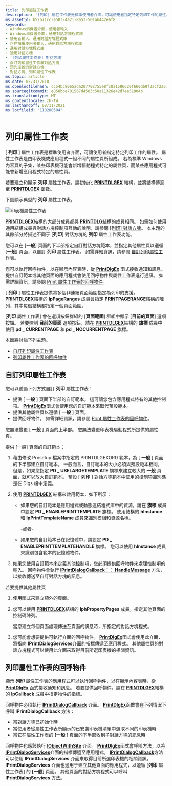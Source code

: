 ```yaml
---
title: 列印屬性工作表
description: '[列印] 屬性工作表是標準使用者介面，可讓使用者指定特定列印工作的屬性。'
ms.assetid: b52b71cc-a583-4a21-8a53-501ab442e6f8
keywords:
- Windows消費者介面，使用者輸入
- Windows消費者介面，通用對話方塊程式庫
- 使用者輸入、通用對話方塊程式庫
- 正在捕獲使用者輸入，通用對話方塊程式庫
- 通用對話方塊程式庫
- 通用對話方塊
- '[列印屬性工作表] 對話方塊'
- 自訂列印屬性工作表對話方塊
- 預先定義的對話方塊
- 對話方塊、列印屬性工作表
ms.topic: article
ms.date: 05/31/2018
ms.openlocfilehash: cc54bc8065ada207702755e8fc0a1586620f660db9f3acf2a67e32b56e393143
ms.sourcegitcommit: e858bbe701567d4583c50a11326e42d7ea51804b
ms.translationtype: MT
ms.contentlocale: zh-TW
ms.lasthandoff: 08/11/2021
ms.locfileid: "118280504"
---
```

# <a name="print-property-sheet"></a>列印屬性工作表

[ **列印** ] 屬性工作表是標準使用者介面，可讓使用者指定特定列印工作的屬性。 屬性工作表是由印表機或應用程式一組不同的屬性頁所組成。 若為標準 Windows 內容頁的子集，某些印表機可能會新增驅動程式特定的屬性頁，而某些應用程式可能會新增應用程式特定的屬性頁。

若要建立和顯示 **列印** 屬性工作表，請初始化 [**PRINTDLGEX**](/windows/win32/api/commdlg/ns-commdlg-printdlgexa) 結構，並將結構傳遞至 [**PRINTDLGEX**](/previous-versions/windows/desktop/legacy/ms646942(v=vs.85)) 函數。

下圖顯示典型的 **列印** 屬性工作表。

![印表機屬性工作表](images/printerpropertypagexp.png)

[**PRINTDLGEX**](/windows/win32/api/commdlg/ns-commdlg-printdlgexa)結構的大部分成員都與 [**PRINTDLG**](/windows/win32/api/commdlg/ns-commdlg-printdlga)結構的成員相同。 如需如何使用通用結構成員與對話方塊控制項互動的說明，請參閱 [ [列印] 對話方塊](print-dialog-box.md)。 本主題的其餘部分將描述不同于 [**列印**] 對話方塊的 **列印** 屬性工作表功能。

您可以在 [**一般**] 頁面的下半部指定自訂對話方塊範本，並指定其他屬性頁以遵循 [**一般**] 頁面，以自訂 **列印** 屬性工作表。 如需詳細資訊，請參閱 [自訂列印屬性工作表](#customizing-the-print-property-sheet)。

您可以執行回呼物件，以在顯示內容表時，從 [**PrintDlgEx**](/previous-versions/windows/desktop/legacy/ms646942(v=vs.85)) 函式接收通知和訊息。 提供自訂範本或其他頁面的應用程式會使用回呼物件與屬性工作表進行通訊。 如需詳細資訊，請參閱 [Print 屬性工作表的回呼物件](#callback-object-for-the-print-property-sheet)。

[ **列印** ] 屬性工作表提供將多個非連續頁面範圍指定為列印的支援。 [**PRINTDLGEX**](/windows/win32/api/commdlg/ns-commdlg-printdlgexa)結構的 **lpPageRanges** 成員會指定 [**PRINTPAGERANGE**](/windows/win32/api/commdlg/ns-commdlg-printpagerange)結構的陣列，其中每個結構都指定一個頁面範圍。

[**列印** 屬性工作表] 會在選項按鈕群組的 [**頁面範圍**] 群組中顯示 [**目前的頁面**] 選項按鈕。 若要控制 **目前的頁面** 選項按鈕，請在 [**PRINTDLGEX**](/windows/win32/api/commdlg/ns-commdlg-printdlgexa)結構的 **旗標** 成員中使用 **pd \_ CURRENTPAGE** 和 **pd \_ NOCURRENTPAGE** 旗標。

本節將討論下列主題。

-   [自訂列印屬性工作表](#customizing-the-print-property-sheet)
-   [列印屬性工作表的回呼物件](#callback-object-for-the-print-property-sheet)

## <a name="customizing-the-print-property-sheet"></a>自訂列印屬性工作表

您可以透過下列方式自訂 **列印** 屬性工作表：

-   提供 [ **一般** ] 頁面下半部的自訂範本。 這可讓您包含應用程式特有的其他控制項。 [**PrintDlgEx**](/previous-versions/windows/desktop/legacy/ms646942(v=vs.85))函式會使用您的自訂範本來取代預設範本。
-   提供其他屬性頁以遵循 [ **一般** ] 頁面。
-   提供回呼物件。 如需詳細資訊，請參閱 [Print 屬性工作表的回呼物件](#callback-object-for-the-print-property-sheet)。

您無法變更 [ **一般** ] 頁面的上半部。 您無法變更印表機驅動程式所提供的屬性頁。

提供 [一般] 頁面的自訂範本：

1.  藉由修改 Prnsetup 檔案中指定的 PRINTDLGEXORD 範本，為 [ **一般** ] 頁面的下半部建立自訂範本。 一般而言，自訂範本的大小必須與預設範本相同。 但是，如果您指定 **PD \_ USELARGETEMPLATE** 旗標來建立較大的 **一般** 頁面，就可以放大自訂範本。 預設 [ **列印** ] 對話方塊範本中使用的控制項識別碼是在 Dlgs 檔中定義。
2.  使用 [**PRINTDLGEX**](/windows/win32/api/commdlg/ns-commdlg-printdlgexa) 結構來啟用範本，如下所示：
    -   如果您的自訂範本是應用程式或動態連結程式庫中的資源，請在 **旗標** 成員中設定 **PD \_ ENABLEPRINTTEMPLATE** 旗標。 使用結構的 **hInstance** 和 **lpPrintTemplateName** 成員來識別模組和資源名稱。

        -或者-

    -   如果您的自訂範本已在記憶體中，請設定 **PD \_ ENABLEPRINTTEMPLATEHANDLE** 旗標。 您可以使用 **hInstance** 成員來識別包含範本的記憶體物件。

3.  如果您使用自訂範本來定義其他控制項，您必須提供回呼物件來處理控制項的輸入。 回呼物件會執行 [**IPrintDialogCallback：： HandleMessage**](/windows/win32/api/commdlg/nf-commdlg-iprintdialogcallback-handlemessage) 方法，以接收傳送至自訂對話方塊的訊息。

若要提供其他屬性頁

1.  使用函式來建立額外的頁面。
2.  您可以使用 [**PRINTDLGEX**](/windows/win32/api/commdlg/ns-commdlg-printdlgexa)結構的 **lphPropertyPages** 成員，指定其他頁面的控制碼陣列。

    當您建立每個頁面處理傳送至頁面的訊息時，所指定的對話方塊程式。

3.  您可能會想要提供可執行介面的回呼物件。 [**PrintDlgEx**](/previous-versions/windows/desktop/legacy/ms646942(v=vs.85))函式會使用此介面，將指向 [**IPrintDialogServices**](/windows/win32/api/commdlg/nn-commdlg-iprintdialogservices)介面的指標傳遞至應用程式。 其他屬性頁的對話方塊程式可以使用此介面來取得目前所選印表機的相關資訊。

## <a name="callback-object-for-the-print-property-sheet"></a>列印屬性工作表的回呼物件

顯示 **列印** 屬性工作表的應用程式可以執行回呼物件，以在顯示內容表時，從 [**PrintDlgEx**](/previous-versions/windows/desktop/legacy/ms646942(v=vs.85)) 函式接收通知和訊息。 若要提供回呼物件，請在 [**PRINTDLGEX**](/windows/win32/api/commdlg/ns-commdlg-printdlgexa)結構的 **lpCallback** 成員中指定物件的指標。

回呼物件必須執行 [**IPrintDialogCallback**](/windows/win32/api/commdlg/nn-commdlg-iprintdialogcallback) 介面。 [**PrintDlgEx**](/previous-versions/windows/desktop/legacy/ms646942(v=vs.85))函數會在下列情況下呼叫 **IPrintDialogCallback** 方法：

-   當對話方塊已初始化時
-   當使用者從屬性工作表所顯示的已安裝印表機清單中選取不同的印表機時
-   當它在屬性工作表的 **[一般** ] 頁面的下半部收到子對話方塊的訊息時

回呼物件也應該執行 [**IObjectWithSite**](/windows/win32/api/ocidl/nn-ocidl-iobjectwithsite) 介面。 [**PrintDlgEx**](/previous-versions/windows/desktop/legacy/ms646942(v=vs.85))函式會呼叫方法，以將 [**IPrintDialogServices**](/windows/win32/api/commdlg/nn-commdlg-iprintdialogservices)介面的指標傳遞至應用程式。 [**IPrintDialogCallback**](/windows/win32/api/commdlg/nn-commdlg-iprintdialogcallback)方法可以使用 **IPrintDialogServices** 介面來取得目前所選印表機的相關資訊。 **IPrintDialogServices** 介面也適用于建立其他頁面的應用程式，以遵循 [**列印** 屬性工作表] 的 **[一般**] 頁面。 其他頁面的對話方塊程式可以呼叫 **IPrintDialogServices** 方法。

 

 